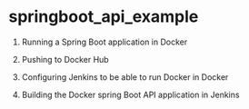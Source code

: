 # springboot_api_example


1. Running a Spring Boot application in Docker

2. Pushing to Docker Hub

3. Configuring Jenkins to be able to run Docker in Docker

4. Building the Docker spring Boot API application in Jenkins